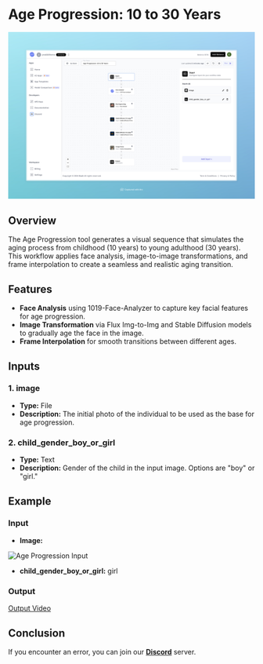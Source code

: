 # Age Progression: 10 to 30 Years

<img src="images/age-progression-10-to-30-full.jpeg" alt="Age Progression 10 to 30 Years">

## Overview
The Age Progression tool generates a visual sequence that simulates the aging process from childhood (10 years) to young adulthood (30 years). This workflow applies face analysis, image-to-image transformations, and frame interpolation to create a seamless and realistic aging transition.

## Features
- **Face Analysis** using 1019-Face-Analyzer to capture key facial features for age progression.
- **Image Transformation** via Flux Img-to-Img and Stable Diffusion models to gradually age the face in the image.
- **Frame Interpolation** for smooth transitions between different ages.

## Inputs

### 1. image
- **Type:** File 
- **Description:** The initial photo of the individual to be used as the base for age progression.

### 2. child_gender_boy_or_girl
- **Type:** Text 
- **Description:** Gender of the child in the input image. Options are "boy" or "girl."

## Example

### Input
- **Image:** 

<img src="https://storage.googleapis.com/magicpoint/models/women.png" alt="Age Progression Input" width="300">

- **child_gender_boy_or_girl:** girl

### Output
[Output Video](https://storage.googleapis.com/magicpoint/github-outputs/age-progression-10-to-30-output.mp4)

## Conclusion
If you encounter an error, you can join our <b><a href="https://discord.com/invite/yzZD4ZxBPt" target="_blank">Discord</a></b> server.
